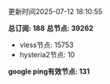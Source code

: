 更新时间2025-07-12 18:10:55

**总订阅: 188**
**总节点: 39262**
- vless节点: 15753
- hysteria2节点: 10

**google ping有效节点: 131**
